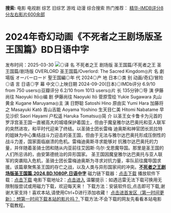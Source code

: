 **搜索:** 电影 电视剧 综艺 旧综艺 游戏 动漫 综合搜索 热门推荐： [精华-IMDB评分8分左右影片600余部](https://www.dytt8.com/html/gndy/jddy/20160320/50510.html)
# 2024年奇幻动画《不死者之王剧场版圣王国篇》BD日语中字
发布时间：2025-03-30 
![](https://img9.doubanio.com/view/photo/l_ratio_poster/public/p2910328606.jpg)◎译 名 不死者之王 剧场版 圣王国篇/不死者之王 圣王国篇/剧场版 OVERLORD 圣王国篇/Overlord: The Sacred Kingdom◎片 名 劇場版 オーバーロード 聖王国編◎年 代 2024◎产 地 日本◎类 别 动画/奇幻/冒险◎语 言 日语◎字 幕 中文◎上映日期 2024-09-20(日本)◎IMDb评分 6.9/10 from 750 users◎豆瓣评分 6.2/10 from 1013 users◎片 长 135分钟◎导 演 伊藤尚往 Naoyuki Itō◎编 剧 伊藤尚往 Naoyuki Itō 菅原雪绘 Yukie Sugawara 丸山黄金 Kugane Maruyama◎主 演 日野聪 Satoshi Hino 原由实 Yumi Hara 加藤将之 Masayuki Katô 青山吉能 Aoyama Yoshino 生天目仁美 Hitomi Nabatame 早见沙织 Saori Hayami 户松遥 Haruka Tomatsu◎简 介 以圣王女卡鲁卡为元首的罗浮宫圣王国一直被高大的城墙保护着国土，但由于魔皇雅尔达巴奥托和亚人联军的突然进攻，和平时代迎来了终结。以圣骑士团长雷梅 迪奥斯和神官团长凯拉特的姐妹为中心集结战斗力迎击的圣王国，但由于无法与雅尔达巴奥托形成压倒性的战斗力差，国家面临崩溃的危机。雷梅迪奥斯寻求能够对 抗雅尔达巴奥托的力量，并伴随着圣骑士团和随从内亚前往艾因斯·乌尔·戈恩魔导国。那里是圣王国的人们所忌讳的，由安第德统治的异形国家。 圣王国因魔皇雅尔达巴奥托与亚人联军的突袭陷入危机，圣骑士团长雷梅迪奥斯为寻求对抗力量，率队前往魔导国求援。该篇章聚焦圣王国的存亡之战，以及人类与异形国家间的冲突‌。[**不死者之王剧场版圣王国篇.2024.BD.1080P.日语中字**](magnet:?xt=urn:btih:17e99934fefa72ba8d44777a7135bbdb672f620a&dn=%e9%98%b3%e5%85%89%e7%94%b5%e5%bd%b1dygod.org.%e4%b8%8d%e6%ad%bb%e8%80%85%e4%b9%8b%e7%8e%8b%e5%89%a7%e5%9c%ba%e7%89%88%e5%9c%a3%e7%8e%8b%e5%9b%bd%e7%af%87.2024.BD.1080P.%e6%97%a5%e8%af%ad%e4%b8%ad%e5%ad%97.mkv&tr=udp%3a%2f%2ftracker.opentrackr.org%3a1337%2fannounce&tr=udp%3a%2f%2fexodus.desync.com%3a6969%2fannounce) 磁力链下载器：[点击下载](https://dygod.org/js/bt.htm "qBittorrent") 播放软件下载：[点击下载](https://dygod.org/js/player.htm "PotPlayer") 电影下载地址2：[点击进入](https://dygod.org/ "阳光电影") 温馨提示：如遇迅雷无法下载可换用无限制版尝试或用磁力下载，欢迎每天来！  下载方法：安装软件后,点击即可下载,谢谢大家支持！喜欢本站,请使用Ctrl+D进行添加收藏！ [点击进首发区（第一时间更新）：想第一时间下载本站的影片吗？ ](https://www.ygdy8.net/)下载方法:不会下载的网友先看看本站电影下载教程。